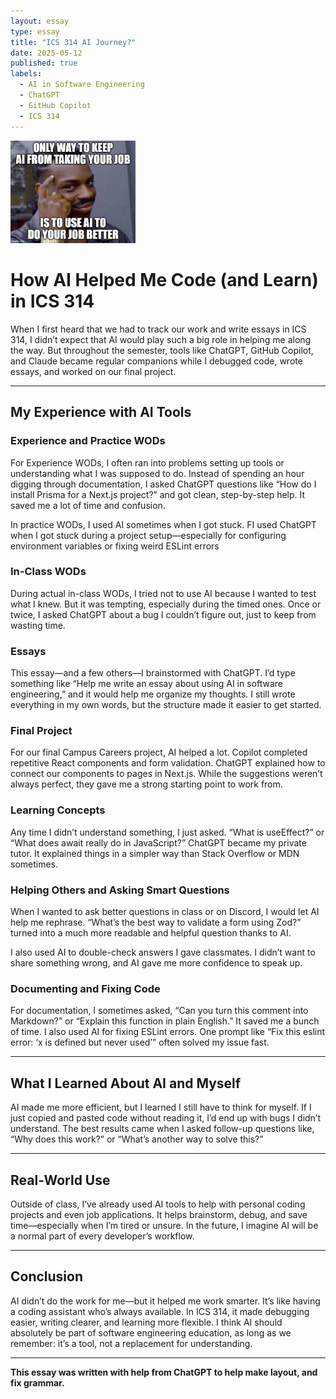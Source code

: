 ```yaml
---
layout: essay  
type: essay  
title: "ICS 314 AI Journey?"  
date: 2025-05-12  
published: true  
labels:  
  - AI in Software Engineering  
  - ChatGPT  
  - GitHub Copilot  
  - ICS 314  
---
```


<img width="200px" class="rounded float-start pe-4" src="../img/ICS-314-AI-Journey/AI Meme.jpg">

# How AI Helped Me Code (and Learn) in ICS 314

When I first heard that we had to track our work and write essays in ICS 314, I didn’t expect that AI would play such a big role in helping me along the way. But throughout the semester, tools like ChatGPT, GitHub Copilot, and Claude became regular companions while I debugged code, wrote essays, and worked on our final project.

---

## My Experience with AI Tools

### Experience and Practice WODs

For Experience WODs, I often ran into problems setting up tools or understanding what I was supposed to do. Instead of spending an hour digging through documentation, I asked ChatGPT questions like “How do I install Prisma for a Next.js project?” and got clean, step-by-step help. It saved me a lot of time and confusion.

In practice WODs, I used AI sometimes when I got stuck. FI used ChatGPT when I got stuck during a project setup—especially for configuring environment variables or fixing weird ESLint errors

### In-Class WODs

During actual in-class WODs, I tried not to use AI because I wanted to test what I knew. But it was tempting, especially during the timed ones. Once or twice, I asked ChatGPT about a bug I couldn’t figure out, just to keep from wasting time.

### Essays

This essay—and a few others—I brainstormed with ChatGPT. I’d type something like “Help me write an essay about using AI in software engineering,” and it would help me organize my thoughts. I still wrote everything in my own words, but the structure made it easier to get started.

### Final Project

For our final Campus Careers project, AI helped a lot. Copilot completed repetitive React components and form validation. ChatGPT explained how to connect our components to pages in Next.js. While the suggestions weren’t always perfect, they gave me a strong starting point to work from.

### Learning Concepts

Any time I didn’t understand something, I just asked. “What is useEffect?” or “What does await really do in JavaScript?” ChatGPT became my private tutor. It explained things in a simpler way than Stack Overflow or MDN sometimes.

### Helping Others and Asking Smart Questions

When I wanted to ask better questions in class or on Discord, I would let AI help me rephrase. “What’s the best way to validate a form using Zod?” turned into a much more readable and helpful question thanks to AI.

I also used AI to double-check answers I gave classmates. I didn’t want to share something wrong, and AI gave me more confidence to speak up.

### Documenting and Fixing Code

For documentation, I sometimes asked, “Can you turn this comment into Markdown?” or “Explain this function in plain English.” It saved me a bunch of time. I also used AI for fixing ESLint errors. One prompt like “Fix this eslint error: ‘x is defined but never used’” often solved my issue fast.

---

## What I Learned About AI and Myself

AI made me more efficient, but I learned I still have to think for myself. If I just copied and pasted code without reading it, I’d end up with bugs I didn’t understand. The best results came when I asked follow-up questions like, “Why does this work?” or “What’s another way to solve this?”

---

## Real-World Use

Outside of class, I’ve already used AI tools to help with personal coding projects and even job applications. It helps brainstorm, debug, and save time—especially when I’m tired or unsure. In the future, I imagine AI will be a normal part of every developer’s workflow.

---

## Conclusion

AI didn’t do the work for me—but it helped me work smarter. It’s like having a coding assistant who’s always available. In ICS 314, it made debugging easier, writing clearer, and learning more flexible. I think AI should absolutely be part of software engineering education, as long as we remember: it’s a tool, not a replacement for understanding.

---

**This essay was written with help from ChatGPT to help make layout, and fix grammar.**

```

